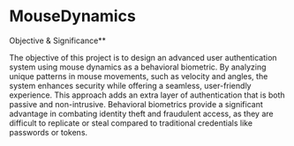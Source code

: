 # MouseDynamics

<aside>
Objective & Significance**

The objective of this project is to design an advanced user authentication system using mouse dynamics as a behavioral biometric. By analyzing unique patterns in mouse movements, such as velocity and angles, the system enhances security while offering a seamless, user-friendly experience. This approach adds an extra layer of authentication that is both passive and non-intrusive. Behavioral biometrics provide a significant advantage in combating identity theft and fraudulent access, as they are difficult to replicate or steal compared to traditional credentials like passwords or tokens.

</aside>

